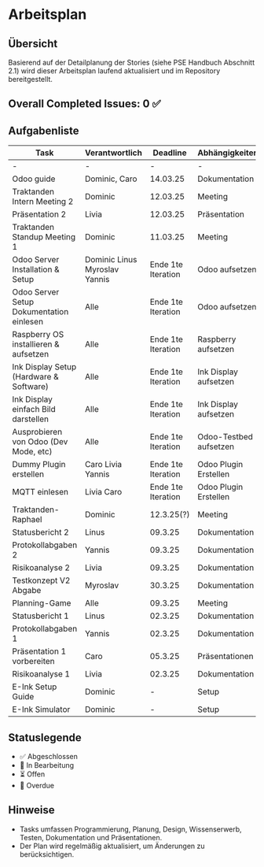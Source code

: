 # Arbeitsplan

## Übersicht
Basierend auf der Detailplanung der Stories (siehe PSE Handbuch Abschnitt 2.1) wird dieser Arbeitsplan laufend aktualisiert und im Repository bereitgestellt.

## Overall Completed Issues: 0 ✅

## Aufgabenliste
| Task | Verantwortlich | Deadline | Abhängigkeiten | Status |
|------|--------------|----------|---------------|--------|
| - | - | - | - | - |
| Odoo guide | Dominic, Caro | 14.03.25 | Dokumentation | ✅ |
| Traktanden Intern Meeting 2 | Dominic | 12.03.25 | Meeting | ✅ |
| Präsentation 2 | Livia | 12.03.25 | Präsentation | ✅ |
| Traktanden Standup Meeting 1 | Dominic | 11.03.25 | Meeting | ✅ |
| Odoo Server Installation & Setup | Dominic Linus Myroslav Yannis | Ende 1te Iteration | Odoo aufsetzen | 🔄 |
| Odoo Server Setup Dokumentation einlesen | Alle | Ende 1te Iteration | Odoo aufsetzen | 🔄 |
| Raspberry OS installieren & aufsetzen | Alle | Ende 1te Iteration | Raspberry aufsetzen | ✅ |
| Ink Display Setup (Hardware & Software) | Alle | Ende 1te Iteration | Ink Display aufsetzen | 🔄 |
| Ink Display einfach Bild darstellen | Alle | Ende 1te Iteration | Ink Display aufsetzen | 🔄 |
| Ausprobieren von Odoo (Dev Mode, etc) | Alle | Ende 1te Iteration | Odoo-Testbed aufsetzen | 🔄 |
| Dummy Plugin erstellen | Caro Livia Yannis | Ende 1te Iteration | Odoo Plugin Erstellen | ⏳ |
| MQTT einlesen | Livia Caro | Ende 1te Iteration | Odoo Plugin Erstellen | ⏳ |
| Traktanden-Raphael | Dominic | 12.3.25(?) | Meeting | ⏳ |
| Statusbericht 2 | Linus | 09.3.25 | Dokumentation | ✅ |
| Protokollabgaben 2 | Yannis | 09.3.25 | Dokumentation | ✅ |
| Risikoanalyse 2 | Livia | 09.3.25 | Dokumentation | ✅ |
| Testkonzept V2 Abgabe | Myroslav | 30.3.25 | Dokumentation | ⏳ |
| Planning-Game | Alle | 09.3.25 | Meeting | ✅ |
| Statusbericht 1 | Linus | 02.3.25 | Dokumentation | ✅ |
| Protokollabgaben 1 | Yannis | 02.3.25 | Dokumentation | ✅ |
| Präsentation 1 vorbereiten | Caro | 05.3.25 | Präsentationen | ✅ |
| Risikoanalyse 1 | Livia | 02.3.25 | Dokumentation | ✅ |
| E-Ink Setup Guide | Dominic | - | Setup | ✅ |
| E-Ink Simulator | Dominic | - | Setup | ✅ |



## Statuslegende
- ✅ Abgeschlossen
- 🔄 In Bearbeitung
- ⏳ Offen
- 🚨 Overdue

## Hinweise
- Tasks umfassen Programmierung, Planung, Design, Wissenserwerb, Testen, Dokumentation und Präsentationen.
- Der Plan wird regelmäßig aktualisiert, um Änderungen zu berücksichtigen.
